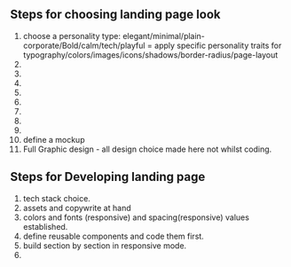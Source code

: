## Steps for choosing landing page look

1. choose a personality type: elegant/minimal/plain-corporate/Bold/calm/tech/playful = apply specific personality traits for typography/colors/images/icons/shadows/border-radius/page-layout
2.  
3. 
4. 
5. 
6. 
7. 
8. 
9. 
10. define a mockup 
11. Full Graphic design - all design choice made here not whilst coding. 






## Steps for Developing landing page

1. tech stack choice.
2. assets and copywrite at hand 
3. colors and fonts (responsive) and spacing(responsive) values established. 
4. define reusable components and code them first. 
5. build section by section in responsive mode. 
6. 